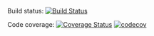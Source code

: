 Build status:
 [![Build Status](https://travis-ci.com/brambg/HyperGraphTools.svg?branch=master)](https://travis-ci.com/brambg/HyperGraphTools)

Code coverage:
[![Coverage Status](https://coveralls.io/repos/github/brambg/HyperGraphTools/badge.svg?branch=master)](https://coveralls.io/github/brambg/HyperGraphTools?branch=master)
[![codecov](https://codecov.io/gh/brambg/HyperGraphTools/branch/master/graph/badge.svg)](https://codecov.io/gh/brambg/HyperGraphTools)

